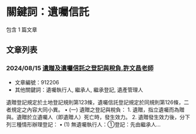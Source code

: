 # 關鍵詞：遺囑信託

包含 1 篇文章

## 文章列表

### 2024/08/15 [遺贈及遺囑信託之登記與稅負,許文昌老師](../../articles/912206_%E9%81%BA%E8%B4%88%E5%8F%8A%E9%81%BA%E5%9B%91%E4%BF%A1%E8%A8%97%E4%B9%8B%E7%99%BB%E8%A8%98%E8%88%87%E7%A8%85%E8%B2%A0%2C%E8%A8%B1%E6%96%87%E6%98%8C%E8%80%81%E5%B8%AB.md)
- 文章編號：912206
- 其他關鍵詞：遺囑執行人, 繼承人, 繼承登記, 遺產管理人

遺贈登記規定於土地登記規則第123條，遺囑信託登記規定於同規則第126條，二者規定之內容大同小異。 • (一) 遺贈之登記與稅負： 1. 遺贈，指立遺囑而為贈與。遺贈於立遺囑人（即遺贈人）死亡時，發生效力。 2. 遺贈發生效力後，分下列三種情形辦理登記： • (1) 無遺囑執行人：①登記：先由繼承人...
